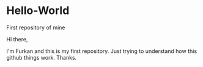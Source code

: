 # Hello-World

First repository of mine

Hi there,

I'm Furkan and this is my first repository. Just trying to understand how
this github things work.
Thanks.
